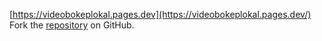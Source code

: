 [https://videobokeplokal.pages.dev](https://videobokeplokal.pages.dev/)
Fork the [repository](https://github.com/infoistri) on GitHub.